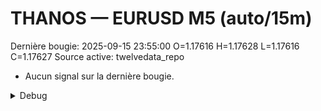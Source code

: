 # THANOS — EURUSD M5 (auto/15m)
Dernière bougie: 2025-09-15 23:55:00  O=1.17616  H=1.17628  L=1.17616  C=1.17627
Source active: twelvedata_repo

- Aucun signal sur la dernière bougie.

<details><summary>Debug</summary>

- TD_API_KEY manquant.

</details>